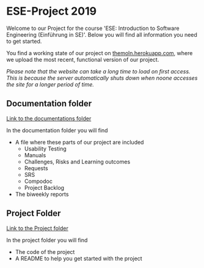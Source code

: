 # ESE-Project 2019
Welcome to our Project for the course 'ESE: Introduction to Software Engineering (Einführung in SE)'. Below you will find all information you need to get started.

You find a working state of our project on [themoln.herokuapp.com](http://themoln.herokuapp.com), where we upload the most recent, functional version of our project.

*Please note that the website can take a long time to load on first access. This is because the server automatically shuts down when noone accesses the site for a longer period of time.*

## Documentation folder
[Link to the documentations folder][DocumentationFolder]

In the documentation folder you will find
 - A file where these parts of our project are included
    - Usability Testing
    - Manuals
    - Challenges, Risks and Learning outcomes
    - Requests
    - SRS
    - Compodoc
    - Project Backlog
 - The biweekly reports

## Project Folder
[Link to the Project folder][DocumentationFolder]

In the project folder you will find
 - The code of the project
 - A README to help you get started with the project

[DocumentationFolder]: <./Documentation>
[ProjectFolder]: <./ESE-2019-Project>